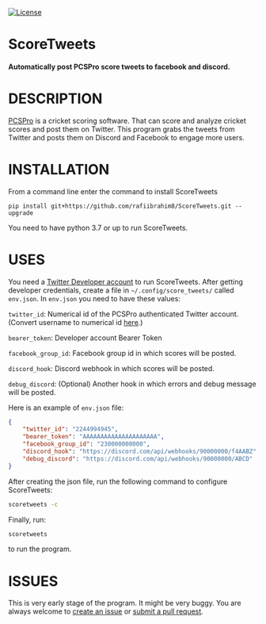 [![License][License-shield]][License-url]

# ScoreTweets

#### Automatically post PCSPro score tweets to facebook and discord.

# DESCRIPTION
[PCSPro](https://play-cricket.com/features-playcricketscorerpro) is a cricket scoring software. That can score and analyze cricket scores and post them on Twitter. This program grabs the tweets from Twitter and posts them on Discord and Facebook to engage more users.

# INSTALLATION

From a command line enter the command to install ScoreTweets
```
pip install git+https://github.com/rafiibrahim8/ScoreTweets.git --upgrade
```
You need to have python 3.7 or up to run ScoreTweets.

# USES
You need a [Twitter Developer account](https://developer.twitter.com/en/apply-for-access) to run ScoreTweets. After getting developer credentials, create a file in `~/.config/score_tweets/` called `env.json`. In `env.json` you need to have these values:

`twitter_id`: Numerical id of the PCSPro authenticated Twitter account. (Convert username to numerical id [here](https://tweeterid.com/).)

`bearer_token`: Developer account Bearer Token

`facebook_group_id`: Facebook group id in which scores will be posted.

`discord_hook`: Discord webhook in which scores will be posted.

`debug_discord`: (Optional) Another hook in which errors and debug message will be posted.

Here is an example of `env.json` file:

```json
{
    "twitter_id": "2244994945",
    "bearer_token": "AAAAAAAAAAAAAAAAAAAAA",
    "facebook_group_id": "230000000000",
    "discord_hook": "https://discord.com/api/webhooks/90000000/f4AABZ",
    "debug_discord": "https://discord.com/api/webhooks/90000000/ABCD"
}
```


After creating the json file, run the following command to configure ScoreTweets:

```sh
scoretweets -c
```

Finally, run:
```sh
scoretweets
```
to run the program.

# ISSUES

This is very early stage of the program. It might be very buggy. You are always welcome to [create an issue](https://github.com/rafiibrahim8/ScoreTweets/issues) or [submit a pull request](https://github.com/rafiibrahim8/ScoreTweets/pulls).

[License-shield]: https://img.shields.io/github/license/rafiibrahim8/ScoreTweets
[License-url]: https://github.com/rafiibrahim8/ScoreTweets/blob/master/LICENSE

